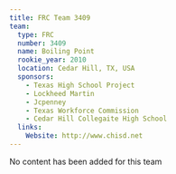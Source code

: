 ```yaml
---
title: FRC Team 3409
team:
  type: FRC
  number: 3409
  name: Boiling Point
  rookie_year: 2010
  location: Cedar Hill, TX, USA
  sponsors:
    - Texas High School Project
    - Lockheed Martin
    - Jcpenney
    - Texas Workforce Commission
    - Cedar Hill Collegaite High School
  links:
    Website: http://www.chisd.net
---
```

No content has been added for this team
